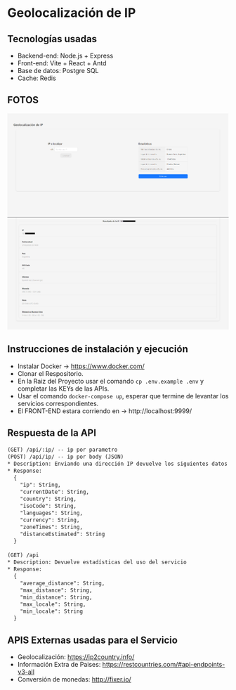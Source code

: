 # Geolocalización de IP

## Tecnologías usadas

* Backend-end: Node.js + Express
* Front-end: Vite + React + Antd
* Base de datos: Postgre SQL
* Cache: Redis

## FOTOS

![1](./images/1.png)
![2](./images/2.png)

## Instrucciones de instalación y ejecución

* Instalar Docker -> https://www.docker.com/
* Clonar el Respositorio.
* En la Raiz del Proyecto usar el comando `cp .env.example .env` y completar las KEYs de las APIs.
* Usar el comando `docker-compose up`, esperar que termine de levantar los servicios correspondientes.
* El FRONT-END estara corriendo en -> http://localhost:9999/

## Respuesta de la API

```
(GET) /api/:ip/ -- ip por parametro
(POST) /api/ip/ -- ip por body (JSON)
* Description: Enviando una dirección IP devuelve los siguientes datos
* Response:
  {
    "ip": String,
    "currentDate": String,
    "country": String,
    "isoCode": String,
    "languages": String,
    "currency": String,
    "zoneTimes": String,
    "distanceEstimated": String
  }

(GET) /api
* Description: Devuelve estadísticas del uso del servicio
* Response:
  {
    "average_distance": String,
    "max_distance": String,
    "min_distance": String,
    "max_locale": String,
    "min_locale": String
  }

```

## APIS Externas usadas para el Servicio

* Geolocalización: https://ip2country.info/
* Información Extra de Paises: https://restcountries.com/#api-endpoints-v3-all
* Conversión de monedas: http://fixer.io/